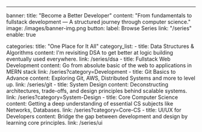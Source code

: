 ---
banner:
  title: "Become a Better Developer"
  content: "From fundamentals to fullstack development — A structured journey through computer science."
  image: /images/banner-img.png
  button:
    label: Browse Series
    link: "/series"
    enable: true

categories:
  title: "One Place for It All"
  category_list:
    - title: Data Structures & Algorithms
      content: I'm revisiting DSA to get better at logic building eventually used everywhere.
      link: /series/dsa
    - title: Fullstack Web Development
      content: Go from absolute basic of the web to applications in MERN stack
      link: /series?category=Development
    - title: Git Basics to Advance
      content: Exploring Git, AWS, Distributed Systems and more to level up.
      link: /series/git
    - title: System Design
      content: Deconstructing architectures, trade-offs, and design principles behind scalable systems.
      link: /series?category=System-Design
    - title: Core Computer Science
      content: Getting a deep understanding of essential CS subjects like Networks, Databases.
      link: /series?category=Core-CS
    - title: UI/UX for Developers
      content: Bridge the gap between development and design by learning core principles.
      link: /series/ui
